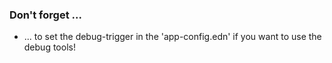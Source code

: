 
### Don't forget ...

- ... to set the debug-trigger in the 'app-config.edn' if you want to use the debug tools!

